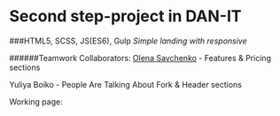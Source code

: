 # Second step-project in DAN-IT

###HTML5, SCSS, JS(ES6), Gulp
_Simple landing with responsive_

######Teamwork
Collaborators:
[Olena Savchenko](https://github.com/OlenaSavchenko) - Features & Pricing sections

Yuliya Boiko - People Are Talking About Fork & Header sections

Working page:
